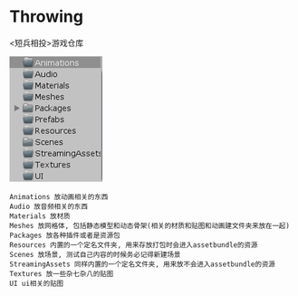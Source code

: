 # Throwing
&lt;短兵相投>游戏仓库



![image-20200609090802678](imgs/image-20200609090802678.png) 

```
Animations 放动画相关的东西
Audio 放音频相关的东西
Materials 放材质
Meshes 放网格体, 包括静态模型和动态骨架(相关的材质和贴图和动画建文件夹来放在一起)
Packages 放各种插件或者是资源包
Resources 内置的一个定名文件夹, 用来存放打包时会进入assetbundle的资源
Scenes 放场景, 测试自己内容的时候务必记得新建场景
StreamingAssets 同样内置的一个定名文件夹, 用来放不会进入assetbundle的资源
Textures 放一些杂七杂八的贴图
UI ui相关的贴图
```

